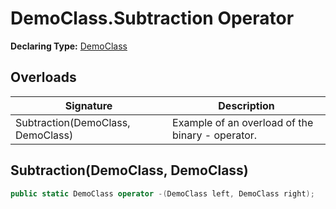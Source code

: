 # DemoClass.Subtraction Operator

**Declaring Type:** [DemoClass](../DemoClass.md)

## Overloads

| Signature                         | Description                                       |
| --------------------------------- | ------------------------------------------------- |
| Subtraction(DemoClass, DemoClass) | Example of an overload of the binary \- operator. |

## Subtraction(DemoClass, DemoClass)

```csharp
public static DemoClass operator -(DemoClass left, DemoClass right);
```
